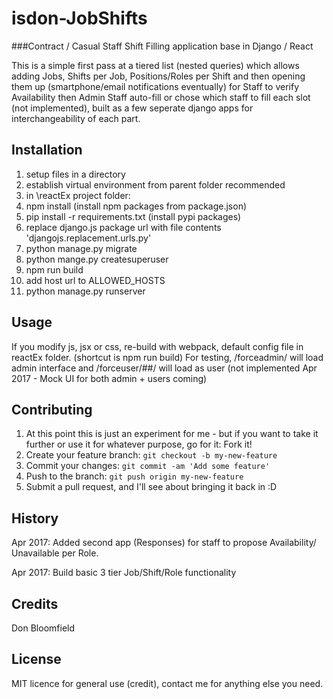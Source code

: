 # isdon-JobShifts
###Contract / Casual Staff Shift Filling application base in Django / React

This is a simple first pass at a tiered list (nested queries) which allows adding Jobs, Shifts per Job, Positions/Roles per Shift and then opening them up (smartphone/email notifications eventually) for Staff to verify Availability then Admin Staff auto-fill or chose which staff to fill each slot (not implemented), built as a few seperate django apps for interchangeability of each part.

## Installation

1. setup files in a directory
2. establish virtual environment <virtualenv> from parent folder recommended
3. in \reactEx project folder:
4. npm install		(install npm packages from package.json)
5. pip install -r requirements.txt  (install pypi packages)
6. replace django.js package url with file contents 'djangojs.replacement.urls.py'
7. python manage.py migrate
8. python mange.py createsuperuser
9. npm run build
10. add host url to ALLOWED_HOSTS
11. python manage.py runserver

## Usage

If you modify js, jsx or css, re-build with webpack, default config file in reactEx folder.    (shortcut is npm run build)
For testing, /forceadmin/ will load admin interface and /forceuser/##/ will load as user (not implemented Apr 2017 - Mock UI for both admin + users coming)

## Contributing

1. At this point this is just an experiment for me - but if you want to take it further or use it for whatever purpose, go for it:   Fork it!
2. Create your feature branch: `git checkout -b my-new-feature`
3. Commit your changes: `git commit -am 'Add some feature'`
4. Push to the branch: `git push origin my-new-feature`
5. Submit a pull request, and I'll see about bringing it back in :D

## History

Apr 2017: Added second app (Responses) for staff to propose Availability/ Unavailable per Role.

Apr 2017: Build basic 3 tier Job/Shift/Role functionality

## Credits

Don Bloomfield

## License

MIT licence for general use (credit), contact me for anything else you need.




